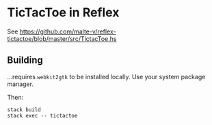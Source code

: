 # TicTacToe in Reflex

See https://github.com/malte-v/reflex-tictactoe/blob/master/src/TictacToe.hs

## Building

...requires `webkit2gtk` to be installed locally. Use your system package manager.

Then:

```
stack build
stack exec -- tictactoe
```
